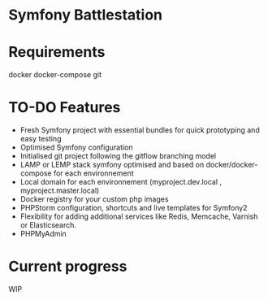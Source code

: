 # Symfony Battlestation

# Requirements
docker
docker-compose
git

# TO-DO Features
* Fresh Symfony project with essential bundles for quick prototyping and easy testing
* Optimised Symfony configuration
* Initialised git project following the gitflow branching model
* LAMP or LEMP stack symfony optimised and based on docker/docker-compose for each environnement
* Local domain for each environnement (myproject.dev.local , myproject.master.local)
* Docker registry for your custom php images
* PHPStorm configuration, shortcuts and live templates for Symfony2
* Flexibility for adding additional services like Redis, Memcache, Varnish or Elasticsearch.
* PHPMyAdmin

# Current progress
WIP
